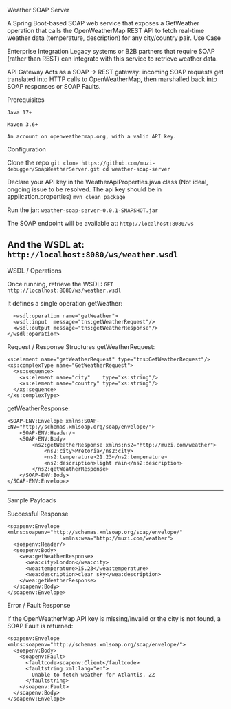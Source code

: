 Weather SOAP Server

A Spring Boot-based SOAP web service that exposes a GetWeather operation that calls the OpenWeatherMap REST API to fetch real-time weather data (temperature, description) for any city/country pair.
Use Case

  Enterprise Integration
  Legacy systems or B2B partners that require SOAP (rather than REST) can integrate with this service to retrieve weather data.

  API Gateway
  Acts as a SOAP → REST gateway: incoming SOAP requests get translated into HTTP calls to OpenWeatherMap, then marshalled back into SOAP responses or SOAP Faults.

  Prerequisites

    Java 17+

    Maven 3.6+

    An account on openweathermap.org, with a valid API key.

Configuration

  Clone the repo
    ``` git clone https://github.com/muzi-debugger/SoapWeatherServer.git
    cd weather-soap-server
    ``` 
    
Declare your API key in the WeatherApiProperties.java class (Not ideal, ongoing issue to be resolved. The api key should be in application.properties)
``` mvn clean package ```

Run the jar: 
``` weather-soap-server-0.0.1-SNAPSHOT.jar ```

The SOAP endpoint will be available at:
  ``` http://localhost:8080/ws ```
  
And the WSDL at:
``` http://localhost:8080/ws/weather.wsdl ```
---
WSDL / Operations

Once running, retrieve the WSDL: ``` GET http://localhost:8080/ws/weather.wsdl ```

It defines a single operation getWeather:
```
  <wsdl:operation name="getWeather">
  <wsdl:input  message="tns:getWeatherRequest"/>
  <wsdl:output message="tns:getWeatherResponse"/>
</wsdl:operation>
```
Request / Response Structures
getWeatherRequest:
```
xs:element name="getWeatherRequest" type="tns:GetWeatherRequest"/>
<xs:complexType name="GetWeatherRequest">
  <xs:sequence>
    <xs:element name="city"    type="xs:string"/>
    <xs:element name="country" type="xs:string"/>
  </xs:sequence>
</xs:complexType>

```

getWeatherResponse:
```
<SOAP-ENV:Envelope xmlns:SOAP-ENV="http://schemas.xmlsoap.org/soap/envelope/">
    <SOAP-ENV:Header/>
    <SOAP-ENV:Body>
        <ns2:getWeatherResponse xmlns:ns2="http://muzi.com/weather">
            <ns2:city>Pretoria</ns2:city>
            <ns2:temperature>21.23</ns2:temperature>
            <ns2:description>light rain</ns2:description>
        </ns2:getWeatherResponse>
    </SOAP-ENV:Body>
</SOAP-ENV:Envelope>
```
--- 
Sample Payloads

Successful Response
```
<soapenv:Envelope xmlns:soapenv="http://schemas.xmlsoap.org/soap/envelope/"
                  xmlns:wea="http://muzi.com/weather">
  <soapenv:Header/>
  <soapenv:Body>
    <wea:getWeatherResponse>
      <wea:city>London</wea:city>
      <wea:temperature>15.23</wea:temperature>
      <wea:description>clear sky</wea:description>
    </wea:getWeatherResponse>
  </soapenv:Body>
</soapenv:Envelope>

```

Error / Fault Response

If the OpenWeatherMap API key is missing/invalid or the city is not found, a SOAP Fault is returned:

```
<soapenv:Envelope xmlns:soapenv="http://schemas.xmlsoap.org/soap/envelope/">
  <soapenv:Body>
    <soapenv:Fault>
      <faultcode>soapenv:Client</faultcode>
      <faultstring xml:lang="en">
        Unable to fetch weather for Atlantis, ZZ
      </faultstring>
    </soapenv:Fault>
  </soapenv:Body>
</soapenv:Envelope>
```



